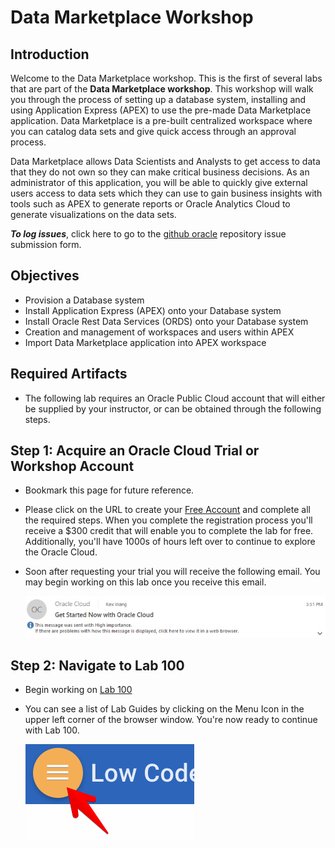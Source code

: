 # Data Marketplace Workshop

## Introduction

Welcome to the Data Marketplace workshop. This is the first of several labs that are part of the **Data Marketplace workshop**. This workshop will walk you through the process of setting up a database system, installing and using Application Express (APEX) to use the pre-made Data Marketplace application. Data Marketplace is a pre-built centralized workspace where you can catalog data sets and give quick access through an approval process.

Data Marketplace allows Data Scientists and Analysts to get access to data that they do not own so they can make critical business decisions. As an administrator of this application, you will be able to quickly give external users access to data sets which they can use to gain business insights with tools such as APEX to generate reports or Oracle Analytics Cloud to generate visualizations on the data sets.

**_To log issues_**, click here to go to the [github oracle](https://github.com/oracle/learning-library/issues/new) repository issue submission form.

## Objectives
- Provision a Database system
- Install Application Express (APEX) onto your Database system
- Install Oracle Rest Data Services (ORDS) onto your Database system
- Creation and management of workspaces and users within APEX
- Import Data Marketplace application into APEX workspace

## Required Artifacts
- The following lab requires an Oracle Public Cloud account that will either be supplied by your instructor, or can be obtained through the following steps.

## Step 1: Acquire an Oracle Cloud Trial or Workshop Account
- Bookmark this page for future reference.

- Please click on the URL to create your <a class=“trial-link”  href="https://myservices.us.oraclecloud.com/mycloud/signup?language=en&sourceType=:ex:tb:::RC_NAMK190227P00084:PredictDemandML_ADW_HOL&SC=:ex:tb:::RC_NAMK190227P00084:PredictDemandML_ADW_HOL&pcode=NAMK190227P00084" target="trial">Free Account</a> and complete all the required steps. When you complete the registration process you'll receive a $300 credit that will enable you to complete the lab for free. Additionally, you'll have 1000s of hours left over to continue to explore the Oracle Cloud.

- Soon after requesting your trial you will receive the following email. You may begin working on this lab once you receive this email.

  ![](images/common/cloud_ready.jpg)

## Step 2: Navigate to Lab 100

- Begin working on [Lab 100](LabGuide100.md)

- You can see a list of Lab Guides by clicking on the Menu Icon in the upper left corner of the browser window. You're now ready to continue with Lab 100.

  ![](images/common/WorkshopMenu.png)

